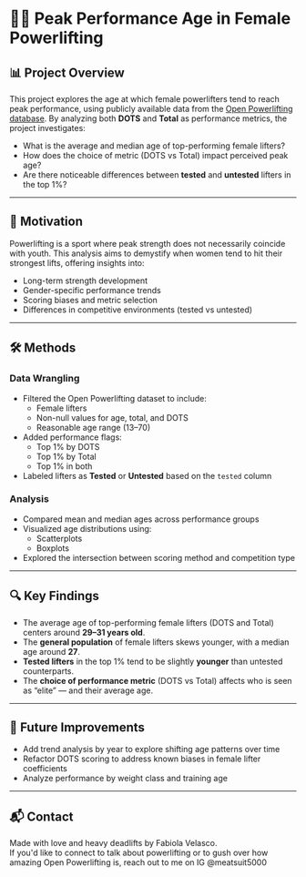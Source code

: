 # 🏋️‍♀️ Peak Performance Age in Female Powerlifting

## 📊 Project Overview
This project explores the age at which female powerlifters tend to reach peak performance, using publicly available data from the [Open Powerlifting database](https://www.openpowerlifting.org/). By analyzing both **DOTS** and **Total** as performance metrics, the project investigates:

- What is the average and median age of top-performing female lifters?
- How does the choice of metric (DOTS vs Total) impact perceived peak age?
- Are there noticeable differences between **tested** and **untested** lifters in the top 1%?

---

## 🎯 Motivation
Powerlifting is a sport where peak strength does not necessarily coincide with youth. This analysis aims to demystify when women tend to hit their strongest lifts, offering insights into:
- Long-term strength development
- Gender-specific performance trends
- Scoring biases and metric selection
- Differences in competitive environments (tested vs untested)

---

## 🛠️ Methods

### Data Wrangling
- Filtered the Open Powerlifting dataset to include:
  - Female lifters
  - Non-null values for age, total, and DOTS
  - Reasonable age range (13–70)
- Added performance flags:
  - Top 1% by DOTS
  - Top 1% by Total
  - Top 1% in both
- Labeled lifters as **Tested** or **Untested** based on the `tested` column

### Analysis
- Compared mean and median ages across performance groups
- Visualized age distributions using:
  - Scatterplots
  - Boxplots
- Explored the intersection between scoring method and competition type

---

## 🔍 Key Findings
- The average age of top-performing female lifters (DOTS and Total) centers around **29–31 years old**.
- The **general population** of female lifters skews younger, with a median age around **27**.
- **Tested lifters** in the top 1% tend to be slightly **younger** than untested counterparts.
- The **choice of performance metric** (DOTS vs Total) affects who is seen as “elite” — and their average age.


---

## 📌 Future Improvements
- Add trend analysis by year to explore shifting age patterns over time
- Refactor DOTS scoring to address known biases in female lifter coefficients
- Analyze performance by weight class and training age 

---

## 📬 Contact
Made with love and heavy deadlifts by Fabiola Velasco.  
If you'd like to connect to talk about powerlifting or to gush over how amazing Open Powerlifting is, reach out to me on IG @meatsuit5000 


